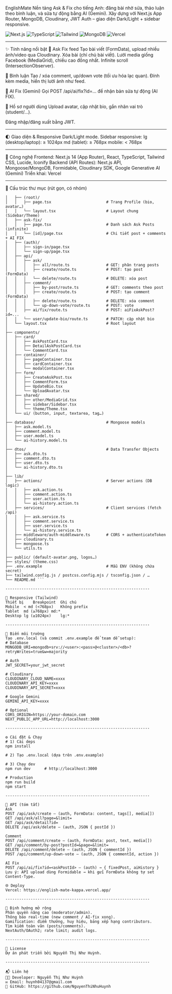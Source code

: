 EnglishMate
Nền tảng Ask & Fix cho tiếng Anh: đăng bài nhờ sửa, thảo luận theo bình luận, và sửa tự động bằng AI (Gemini).
Xây dựng với Next.js App Router, MongoDB, Cloudinary, JWT Auth – giao diện Dark/Light + sidebar responsive.

<p align="left"> <img alt="Next.js" src="https://img.shields.io/badge/Next.js-14-black?logo=next.js" /> <img alt="TypeScript" src="https://img.shields.io/badge/TypeScript-5-3178C6?logo=typescript&logoColor=white" /> <img alt="Tailwind" src="https://img.shields.io/badge/TailwindCSS-3-38B2AC?logo=tailwindcss&logoColor=white" /> <img alt="MongoDB" src="https://img.shields.io/badge/MongoDB-Atlas-47A248?logo=mongodb&logoColor=white" /> <img alt="Vercel" src="https://img.shields.io/badge/Deployed%20on-Vercel-000000?logo=vercel" /> </p>

---------------------------------------------------------------

✨ Tính năng nổi bật
📝 Ask Fix feed
Tạo bài viết (FormData), upload nhiều ảnh/video qua Cloudinary.
Xóa bài (chỉ chủ bài viết).
Lưới media giống Facebook (MediaGrid), chiều cao đồng nhất.
Infinite scroll (IntersectionObserver).

💬 Bình luận
Tạo / xóa comment, up/down vote (tối ưu hóa lạc quan).
Đính kèm media, hiển thị lưới ảnh như feed.

🤖 AI Fix (Gemini)
Gọi POST /api/ai/fix?id=... để nhận bản sửa tự động (AI FIX).

👤 Hồ sơ người dùng
Upload avatar, cập nhật bio, gắn nhãn vai trò (student/…).

Đăng nhập/đăng xuất bằng JWT.

---------------------------------------------------------------

🌓 Giao diện & Responsive
Dark/Light mode.
Sidebar responsive:
lg (desktop/laptop): ≥ 1024px
md (tablet): ≥ 768px
mobile: < 768px

---------------------------------------------------------------

🧩 Công nghệ
Frontend: Next.js 14 (App Router), React, TypeScript, Tailwind CSS, Lucide, Iconify
Backend (API Routes): Next.js API, Mongoose/MongoDB, Formidable, Cloudinary SDK, Google Generative AI (Gemini)
Triển khai: Vercel

---------------------------------------------------------------

📂 Cấu trúc thư mục (rút gọn, có nhóm)
```├── app/                                    # App Router: routes + layouts + API
│   ├── (root)/
│   │   ├── page.tsx                        # Trang Profile (bio, avatar…)
│   │   └── layout.tsx                      # Layout chung (Sidebar/Theme)
│   ├── ask-fix/
│   │   ├── page.tsx                        # Danh sách Ask Posts (infinite)
│   │   └── [id]/page.tsx                   # Chi tiết post + comments + AI FIX
│   ├── (auth)/
│   │   ├── sign-in/page.tsx
│   │   └── sign-up/page.tsx
│   ├── api/
│   │   ├── ask/
│   │   │   ├── all/route.ts                # GET: phân trang posts
│   │   │   ├── create/route.ts             # POST: tạo post (FormData)
│   │   │   └── delete/route.ts             # DELETE: xóa post
│   │   ├── comment/
│   │   │   ├── by-post/route.ts            # GET: comments theo post
│   │   │   ├── create/route.ts             # POST: tạo comment (FormData)
│   │   │   ├── delete/route.ts             # DELETE: xóa comment
│   │   │   └── up-down-vote/route.ts       # POST: vote
│   │   ├── ai/fix/route.ts                 # POST: aiFixAskPost?id=...
│   │   └── user/update-bio/route.ts        # PATCH: cập nhật bio
│   └── layout.tsx                          # Root layout
│
├── components/
│   ├── card/
│   │   ├── AskPostCard.tsx
│   │   ├── DetailAskPostCard.tsx
│   │   └── CommentCard.tsx
│   ├── container/
│   │   ├── pageContainer.tsx
│   │   ├── cardContainer.tsx
│   │   └── modalContainer.tsx
│   ├── form/
│   │   ├── CreateAskPost.tsx
│   │   ├── CommentForm.tsx
│   │   ├── UpdateBio.tsx
│   │   └── UploadAvatar.tsx
│   ├── shared/
│   │   ├── other/MediaGrid.tsx
│   │   ├── sidebar/Sidebar.tsx
│   │   └── theme/Theme.tsx
│   └── ui/ (button, input, textarea, tag…)
│
├── database/                               # Mongoose models
│   ├── ask.model.ts
│   ├── comment.model.ts
│   ├── user.model.ts
│   └── ai-history.model.ts
│
├── dtos/                                   # Data Transfer Objects
│   ├── ask.dto.ts
│   ├── comment.dto.ts
│   ├── user.dto.ts
│   └── ai-history.dto.ts
│
├── lib/
│   ├── actions/                            # Server actions (DB logic)
│   │   ├── ask.action.ts
│   │   ├── comment.action.ts
│   │   ├── user.action.ts
│   │   └── ai-history.action.ts
│   ├── services/                           # Client services (fetch /api)
│   │   ├── ask.service.ts
│   │   ├── comment.service.ts
│   │   ├── user.service.ts
│   │   └── ai-history.service.ts
│   ├── middleware/auth-middleware.ts       # CORS + authenticateToken
│   ├── cloudinary.ts
│   ├── mongoose.ts
│   └── utils.ts
│
├── public/ (default-avatar.png, logos…)
├── styles/ (theme.css)
├── .env.example                            # Mẫu ENV (không chứa secret)
├── tailwind.config.js / postcss.config.mjs / tsconfig.json / …
└── README.md ```

---------------------------------------------------------------

🧠 Responsive (Tailwind)
Thiết bị	Breakpoint	Ghi chú
Mobile	< md (<768px)	Không prefix
Tablet	md (≥768px)	md:*
Desktop	lg (≥1024px)	lg:*

---------------------------------------------------------------

🔐 Biến môi trường
Tạo .env.local (và commit .env.example để team dễ setup):
# Database
MONGODB_URI=mongodb+srv://<user>:<pass>@<cluster>/<db>?retryWrites=true&w=majority

# Auth
JWT_SECRET=your_jwt_secret

# Cloudinary
CLOUDINARY_CLOUD_NAME=xxxx
CLOUDINARY_API_KEY=xxxx
CLOUDINARY_API_SECRET=xxxx

# Google Gemini
GEMINI_API_KEY=xxxx

# Optional
CORS_ORIGIN=https://your-domain.com
NEXT_PUBLIC_APP_URL=http://localhost:3000

---------------------------------------------------------------

⚙️ Cài đặt & Chạy
# 1) Cài deps
npm install

# 2) Tạo .env.local (dựa trên .env.example)

# 3) Chạy dev
npm run dev      # http://localhost:3000

# Production
npm run build
npm start

---------------------------------------------------------------

🔌 API (tóm tắt)
Ask
POST /api/ask/create — (auth, FormData: content, tags[], media[])
GET /api/ask/all?page=&limit=
GET /api/ask/detail?id=
DELETE /api/ask/delete — (auth, JSON { postId })

Comment
POST /api/comment/create — (auth, FormData: post, text, media[])
GET /api/comment/by-post?postId=&page=&limit=
DELETE /api/comment/delete — (auth, JSON { commentId })
POST /api/comment/up-down-vote — (auth, JSON { commentId, action })

AI Fix
POST /api/ai/fix?id=<askPostId> — (auth) → { fixedPost, aiHistory }
Lưu ý: API upload dùng Formidable → khi gửi FormData không tự set Content-Type.

🌐 Deploy
Vercel: https://english-mate-kappa.vercel.app/

---------------------------------------------------------------

🔮 Định hướng mở rộng
Phân quyền nâng cao (moderator/admin).
Thông báo real-time (new comment / AI-fix xong).
Gamification: điểm thưởng, huy hiệu, bảng xếp hạng contributors.
Tìm kiếm toàn văn (posts/comments).
NextAuth/OAuth2; rate limit; audit logs.

---------------------------------------------------------------

📄 License
Dự án phát triển bởi Nguyễn Thị Như Huỳnh.

---------------------------------------------------------------

📬 Liên hệ
👩‍💻 Developer: Nguyễn Thị Như Huỳnh
✉️ Email: huynh04137@gmail.com
🐙 GitHub: https://github.com/NguyenThiNhuHuynh
